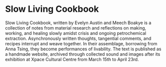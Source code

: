 # Slow Living Cookbook

Slow Living Cookbook, written by Evelyn Austin and Meech Boakye is a collection of notes from material research and reflections on making, working, 
and healing slowly amidst crisis and ongoing petrochemical extraction. Asynchronously written thoughts, tangential comments, and recipes interrupt and 
weave together. In their assemblage, borrowing from Anna Tsing, they become performances of livability. The text is published as a handmade website, 
archived through collected sound and images after its exhibition at Xpace Cultural Centre from March 15th to April 23rd. 
